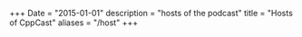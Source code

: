 +++
Date = "2015-01-01"
description = "hosts of the podcast"
title = "Hosts of CppCast"
aliases = "/host"
+++